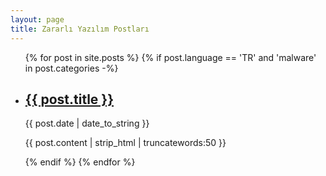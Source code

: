 ```yaml
---
layout: page
title: Zararlı Yazılım Postları
---
```

<ul >
    {% for post in site.posts %}
      {% if post.language == 'TR' and 'malware' in post.categories -%}
        <li>
            <h2><a href="{{ post.url | prepend: site.baseurl | replace: '//', '/' }}">{{ post.title }}</a></h2>
            <time datetime="{{ post.date | date_to_xmlschema }}">{{ post.date | date_to_string }}</time>
            <p>{{ post.content | strip_html | truncatewords:50 }}</p>
        </li>
      {% endif %}
    {% endfor %}
</ul>